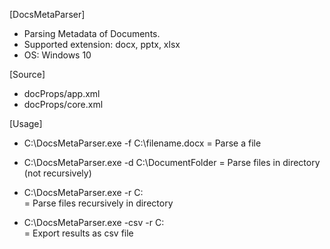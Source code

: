[DocsMetaParser]
- Parsing Metadata of Documents.
- Supported extension: docx, pptx, xlsx
- OS: Windows 10

[Source]
- docProps/app.xml
- docProps/core.xml

[Usage]
- C:\DocsMetaParser.exe -f C:\filename.docx
= Parse a file
  
- C:\DocsMetaParser.exe -d C:\DocumentFolder
= Parse files in directory (not recursively)
  
- C:\DocsMetaParser.exe -r C:\
= Parse files recursively in directory
  
- C:\DocsMetaParser.exe -csv -r C:\
= Export results as csv file
